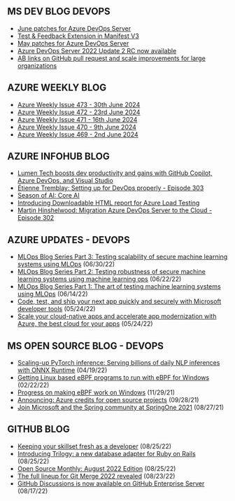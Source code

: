 ## MS DEV BLOG DEVOPS 

<!-- DEVBLOGDEVOPS:START -->
- [June patches for Azure DevOps Server](https://devblogs.microsoft.com/devops/june-patches-for-azure-devops-server-3/)
- [Test & Feedback Extension in Manifest V3](https://devblogs.microsoft.com/devops/test-feedback-extension-v3/)
- [May patches for Azure DevOps Server](https://devblogs.microsoft.com/devops/may-patches-for-azure-devops-server-2/)
- [Azure DevOps Server 2022 Update 2 RC now available](https://devblogs.microsoft.com/devops/azure-devops-server-2022-update-2-rc-now-available/)
- [AB links on GitHub pull request and scale improvements for large organizations](https://devblogs.microsoft.com/devops/ab-links-on-github-pull-request-and-scale-improvements/)
<!-- DEVBLOGDEVOPS:END -->


## AZURE WEEKLY BLOG

<!-- AZUREWEEKLY:START -->
- [Azure Weekly Issue 473 - 30th June 2024](https://azureweekly.info/issue-473.html)
- [Azure Weekly Issue 472 - 23rd June 2024](https://azureweekly.info/issue-472.html)
- [Azure Weekly Issue 471 - 16th June 2024](https://azureweekly.info/issue-471.html)
- [Azure Weekly Issue 470 - 9th June 2024](https://azureweekly.info/issue-470.html)
- [Azure Weekly Issue 469 - 2nd June 2024](https://azureweekly.info/issue-469.html)
<!-- AZUREWEEKLY:END -->

## AZURE INFOHUB BLOG 

<!-- AZUREINFOHUB:START -->
- [Lumen Tech boosts dev productivity and gains with GitHub Copilot, Azure DevOps, and Visual Studio](https://www.youtube.com/watch?v=IQi7kU2XLnc)
- [Étienne Tremblay: Setting up for DevOps properly - Episode 303](http://feed.azuredevops.show/tienne-tremblay-setting-up-for-devops-properly-episode-303)
- [Season of AI: Core AI](https://www.youtube.com/watch?v=cb0SqU9tRXU)
- [Introducing Downloadable HTML report for Azure Load Testing](https://techcommunity.microsoft.com/t5/apps-on-azure-blog/introducing-downloadable-html-report-for-azure-load-testing/ba-p/4172241)
- [Martin Hinshelwood: Migration Azure DevOps Server to the Cloud - Episode 302](http://feed.azuredevops.show/martin-hinshelwood-migration-azure-devops-server-to-the-cloud-episode-302)
<!-- AZUREINFOHUB:END -->


## AZURE UPDATES - DEVOPS 

<!-- AZUREUPDATES:START -->

 - [MLOps Blog Series Part 3: Testing scalability of secure machine learning systems using MLOps](https://azure.microsoft.com/blog/mlops-blog-series-part-3-testing-scalability-of-secure-machine-learning-systems-using-mlops/) (06/30/22)
 - [MLOps Blog Series Part 2: Testing robustness of secure machine learning systems using machine learning ops](https://azure.microsoft.com/blog/mlops-blog-series-part-2-testing-robustness-of-secure-machine-learning-systems-using-machine-learning-ops/) (06/22/22)
 - [MLOps Blog Series Part 1: The art of testing machine learning systems using MLOps](https://azure.microsoft.com/blog/mlops-blog-series-part-1-the-art-of-testing-machine-learning-systems-using-mlops/) (06/14/22)
 - [Code, test, and ship your next app quickly and securely with Microsoft developer tools](https://azure.microsoft.com/blog/code-test-and-ship-your-next-app-quickly-and-securely-with-microsoft-developer-tools/) (05/24/22)
 - [Scale your cloud-native apps and accelerate app modernization with Azure, the best cloud for your apps](https://azure.microsoft.com/blog/scale-your-cloudnative-apps-and-accelerate-app-modernization-with-azure-the-best-cloud-for-your-apps/) (05/24/22)
<!-- AZUREUPDATES:END -->


## MS OPEN SOURCE BLOG - DEVOPS 

<!-- MSOPENSOURCEBLOG:START -->

 - [Scaling-up PyTorch inference: Serving billions of daily NLP inferences with ONNX Runtime](https://cloudblogs.microsoft.com/opensource/2022/04/19/scaling-up-pytorch-inference-serving-billions-of-daily-nlp-inferences-with-onnx-runtime/) (04/19/22)
 - [Getting Linux based eBPF programs to run with eBPF for Windows](https://cloudblogs.microsoft.com/opensource/2022/02/22/getting-linux-based-ebpf-programs-to-run-with-ebpf-for-windows/) (02/22/22)
 - [Progress on making eBPF work on Windows](https://cloudblogs.microsoft.com/opensource/2021/11/29/progress-on-making-ebpf-work-on-windows/) (11/29/21)
 - [Announcing: Azure credits for open source projects](https://cloudblogs.microsoft.com/opensource/2021/09/28/announcing-azure-credits-for-open-source-projects/) (09/28/21)
 - [Join Microsoft and the Spring community at SpringOne 2021](https://cloudblogs.microsoft.com/opensource/2021/08/27/join-microsoft-and-the-spring-community-at-springone-2021/) (08/27/21)
<!-- MSOPENSOURCEBLOG:END -->


## GITHUB BLOG


<!-- GITHUB:START -->

 - [Keeping your skillset fresh as a developer](https://github.blog/2022-08-25-keeping-your-skillset-fresh-as-a-developer/) (08/25/22)
 - [Introducing Trilogy: a new database adapter for Ruby on Rails](https://github.blog/2022-08-25-introducing-trilogy-a-new-database-adapter-for-ruby-on-rails/) (08/25/22)
 - [Open Source Monthly: August 2022 Edition](https://github.blog/2022-08-25-open-source-monthly-august-2022-edition/) (08/25/22)
 - [The full lineup for Git Merge 2022 revealed](https://github.blog/2022-08-23-the-full-lineup-for-git-merge-2022-revealed/) (08/23/22)
 - [GitHub Discussions is now available on GitHub Enterprise Server](https://github.blog/2022-08-17-github-discussions-is-now-available-on-github-enterprise-server/) (08/17/22)
<!-- GITHUB:END -->
